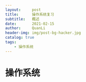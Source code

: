 ```yaml
---
layout:     post
title:      操作系统复习
subtitle:   概述
date:       2021-02-15
author:     QuanLi
header-img: img/post-bg-hacker.jpg
catalog: true
tags:
    - 操作系统
---
```


# 操作系统

